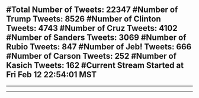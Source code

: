 #Total Number of Tweets: 22347 
#Number of Trump Tweets: 8526
#Number of Clinton Tweets: 4743
#Number of Cruz Tweets: 4102
#Number of Sanders Tweets: 3069
#Number of Rubio Tweets: 847
#Number of Jeb! Tweets: 666
#Number of Carson Tweets: 252
#Number of Kasich Tweets: 162
#Current Stream Started at Fri Feb 12 22:54:01 MST
---
---
---
